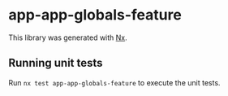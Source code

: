 # app-app-globals-feature

This library was generated with [Nx](https://nx.dev).

## Running unit tests

Run `nx test app-app-globals-feature` to execute the unit tests.
